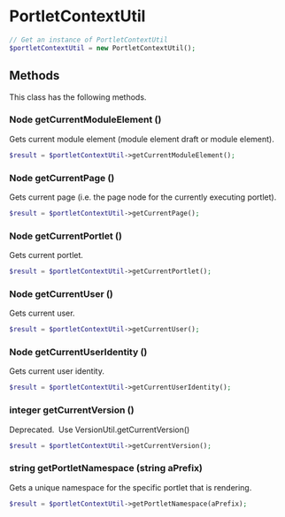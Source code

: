 # PortletContextUtil

```php
// Get an instance of PortletContextUtil
$portletContextUtil = new PortletContextUtil();
```


## Methods
This class has the following methods.


### Node getCurrentModuleElement ()
Gets current module element (module element draft or module element).

```php
$result = $portletContextUtil->getCurrentModuleElement();
```


### Node getCurrentPage ()
Gets current page (i.e. the page node for the currently executing portlet).

```php
$result = $portletContextUtil->getCurrentPage();
```


### Node getCurrentPortlet ()
Gets current portlet.

```php
$result = $portletContextUtil->getCurrentPortlet();
```


### Node getCurrentUser ()
Gets current user.

```php
$result = $portletContextUtil->getCurrentUser();
```


### Node getCurrentUserIdentity ()
Gets current user identity.

```php
$result = $portletContextUtil->getCurrentUserIdentity();
```


### integer getCurrentVersion ()
Deprecated. 
Use VersionUtil.getCurrentVersion()

```php
$result = $portletContextUtil->getCurrentVersion();
```


### string getPortletNamespace (string aPrefix)
Gets a unique namespace for the specific portlet that is rendering.

```php
$result = $portletContextUtil->getPortletNamespace(aPrefix);
```

